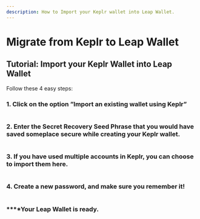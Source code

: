 ```yaml
---
description: How to Import your Keplr wallet into Leap Wallet.
---
```


# Migrate from Keplr to Leap Wallet

## Tutorial: Import your Keplr Wallet into Leap Wallet

Follow these 4 easy steps:

### 1. Click on the option ”**Import an existing wallet using Keplr**”

<figure><img src="https://framerusercontent.com/images/ktornS4SV9XxEWoPuj44uPsrhc.png" alt=""><figcaption></figcaption></figure>

### 2. Enter the Secret Recovery Seed Phrase that you would have saved someplace secure while creating your Keplr wallet.

<figure><img src="https://framerusercontent.com/images/aKrPun6up6sKIj5rLRcAdC6eUM.png" alt=""><figcaption></figcaption></figure>

### 3. If you have used multiple accounts in Keplr, you can choose to import them here.

<figure><img src="https://framerusercontent.com/images/c3joM41MdSymwFPtJdnOkQtZ8.png" alt=""><figcaption></figcaption></figure>

### 4. **Create a new password, and make sure you remember it!**

<figure><img src="https://framerusercontent.com/images/fJWXIzotyOgArS0n5QNAgdfWLUM.png" alt=""><figcaption></figcaption></figure>

### **‍**Your Leap Wallet is ready.

<figure><img src="https://framerusercontent.com/images/qGMg7ji3LZT5KKFYr5OF3zxFEw.png" alt=""><figcaption></figcaption></figure>

